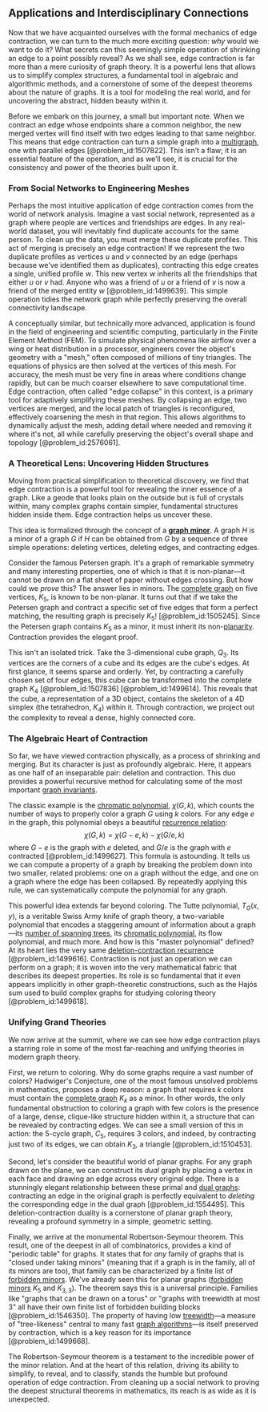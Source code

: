 ## Applications and Interdisciplinary Connections

Now that we have acquainted ourselves with the formal mechanics of edge contraction, we can turn to the much more exciting question: *why* would we want to do it? What secrets can this seemingly simple operation of shrinking an edge to a point possibly reveal? As we shall see, edge contraction is far more than a mere curiosity of graph theory. It is a powerful lens that allows us to simplify complex structures, a fundamental tool in algebraic and algorithmic methods, and a cornerstone of some of the deepest theorems about the nature of graphs. It is a tool for modeling the real world, and for uncovering the abstract, hidden beauty within it.

Before we embark on this journey, a small but important note. When we contract an edge whose endpoints share a common neighbor, the new merged vertex will find itself with two edges leading to that same neighbor. This means that edge contraction can turn a simple graph into a [multigraph](@article_id:261082), one with parallel edges [@problem_id:1507822]. This isn’t a flaw; it is an essential feature of the operation, and as we’ll see, it is crucial for the consistency and power of the theories built upon it.

### From Social Networks to Engineering Meshes

Perhaps the most intuitive application of edge contraction comes from the world of network analysis. Imagine a vast social network, represented as a graph where people are vertices and friendships are edges. In any real-world dataset, you will inevitably find duplicate accounts for the same person. To clean up the data, you must merge these duplicate profiles. This act of merging is precisely an edge contraction! If we represent the two duplicate profiles as vertices $u$ and $v$ connected by an edge (perhaps because we've identified them as duplicates), contracting this edge creates a single, unified profile $w$. This new vertex $w$ inherits all the friendships that either $u$ or $v$ had. Anyone who was a friend of $u$ or a friend of $v$ is now a friend of the merged entity $w$ [@problem_id:1499639]. This simple operation tidies the network graph while perfectly preserving the overall connectivity landscape.

A conceptually similar, but technically more advanced, application is found in the field of engineering and scientific computing, particularly in the Finite Element Method (FEM). To simulate physical phenomena like airflow over a wing or heat distribution in a processor, engineers cover the object's geometry with a "mesh," often composed of millions of tiny triangles. The equations of physics are then solved at the vertices of this mesh. For accuracy, the mesh must be very fine in areas where conditions change rapidly, but can be much coarser elsewhere to save computational time. Edge contraction, often called "edge collapse" in this context, is a primary tool for adaptively simplifying these meshes. By collapsing an edge, two vertices are merged, and the local patch of triangles is reconfigured, effectively coarsening the mesh in that region. This allows algorithms to dynamically adjust the mesh, adding detail where needed and removing it where it's not, all while carefully preserving the object's overall shape and topology [@problem_id:2576061].

### A Theoretical Lens: Uncovering Hidden Structures

Moving from practical simplification to theoretical discovery, we find that edge contraction is a powerful tool for revealing the inner essence of a graph. Like a geode that looks plain on the outside but is full of crystals within, many complex graphs contain simpler, fundamental structures hidden inside them. Edge contraction helps us uncover these.

This idea is formalized through the concept of a **[graph minor](@article_id:267933)**. A graph $H$ is a minor of a graph $G$ if $H$ can be obtained from $G$ by a sequence of three simple operations: deleting vertices, deleting edges, and contracting edges.

Consider the famous Petersen graph. It's a graph of remarkable symmetry and many interesting properties, one of which is that it is non-planar—it cannot be drawn on a flat sheet of paper without edges crossing. But how could we *prove* this? The answer lies in minors. The [complete graph](@article_id:260482) on five vertices, $K_5$, is known to be non-planar. It turns out that if we take the Petersen graph and contract a specific set of five edges that form a perfect matching, the resulting graph is precisely $K_5$! [@problem_id:1505245]. Since the Petersen graph contains $K_5$ as a minor, it must inherit its non-[planarity](@article_id:274287). Contraction provides the elegant proof.

This isn't an isolated trick. Take the 3-dimensional cube graph, $Q_3$. Its vertices are the corners of a cube and its edges are the cube's edges. At first glance, it seems sparse and orderly. Yet, by contracting a carefully chosen set of four edges, this cube can be transformed into the complete graph $K_4$ [@problem_id:1507836] [@problem_id:1499614]. This reveals that the cube, a representation of a 3D object, contains the skeleton of a 4D simplex (the tetrahedron, $K_4$) within it. Through contraction, we project out the complexity to reveal a dense, highly connected core.

### The Algebraic Heart of Contraction

So far, we have viewed contraction physically, as a process of shrinking and merging. But its character is just as profoundly algebraic. Here, it appears as one half of an inseparable pair: deletion and contraction. This duo provides a powerful recursive method for calculating some of the most important [graph invariants](@article_id:262235).

The classic example is the [chromatic polynomial](@article_id:266775), $\chi(G, k)$, which counts the number of ways to properly color a graph $G$ using $k$ colors. For any edge $e$ in the graph, this polynomial obeys a beautiful [recurrence relation](@article_id:140545):
$$ \chi(G, k) = \chi(G-e, k) - \chi(G/e, k) $$
where $G-e$ is the graph with $e$ deleted, and $G/e$ is the graph with $e$ contracted [@problem_id:1499627]. This formula is astounding. It tells us we can compute a property of a graph by breaking the problem down into two smaller, related problems: one on a graph without the edge, and one on a graph where the edge has been collapsed. By repeatedly applying this rule, we can systematically compute the polynomial for any graph.

This powerful idea extends far beyond coloring. The Tutte polynomial, $T_G(x,y)$, is a veritable Swiss Army knife of graph theory, a two-variable polynomial that encodes a staggering amount of information about a graph—its [number of spanning trees](@article_id:265224), its [chromatic polynomial](@article_id:266775), its flow polynomial, and much more. And how is this "master polynomial" defined? At its heart lies the very same [deletion-contraction recurrence](@article_id:271719) [@problem_id:1499616]. Contraction is not just an operation we can perform on a graph; it is woven into the very mathematical fabric that describes its deepest properties. Its role is so fundamental that it even appears implicitly in other graph-theoretic constructions, such as the Hajós sum used to build complex graphs for studying coloring theory [@problem_id:1499618].

### Unifying Grand Theories

We now arrive at the summit, where we can see how edge contraction plays a starring role in some of the most far-reaching and unifying theories in modern graph theory.

First, we return to coloring. Why do some graphs require a vast number of colors? Hadwiger's Conjecture, one of the most famous unsolved problems in mathematics, proposes a deep reason: a graph that requires $k$ colors must contain the [complete graph](@article_id:260482) $K_k$ as a minor. In other words, the only fundamental obstruction to coloring a graph with few colors is the presence of a large, dense, clique-like structure hidden within it, a structure that can be revealed by contracting edges. We can see a small version of this in action: the 5-cycle graph, $C_5$, requires 3 colors, and indeed, by contracting just two of its edges, we can obtain $K_3$, a triangle [@problem_id:1510453].

Second, let's consider the beautiful world of planar graphs. For any graph drawn on the plane, we can construct its *dual* graph by placing a vertex in each face and drawing an edge across every original edge. There is a stunningly elegant relationship between these primal and [dual graphs](@article_id:260708): contracting an edge in the original graph is perfectly equivalent to *deleting* the corresponding edge in the dual graph [@problem_id:1554495]. This deletion-contraction duality is a cornerstone of planar graph theory, revealing a profound symmetry in a simple, geometric setting.

Finally, we arrive at the monumental Robertson-Seymour theorem. This result, one of the deepest in all of combinatorics, provides a kind of "periodic table" for graphs. It states that for *any* family of graphs that is "closed under taking minors" (meaning that if a graph is in the family, all of its minors are too), that family can be characterized by a finite list of [forbidden minors](@article_id:274417). We've already seen this for planar graphs ([forbidden minors](@article_id:274417) $K_5$ and $K_{3,3}$). The theorem says this is a universal principle. Families like "graphs that can be drawn on a torus" or "graphs with treewidth at most 3" all have their own finite list of forbidden building blocks [@problem_id:1546350]. The property of having low [treewidth](@article_id:263410)—a measure of "tree-likeness" central to many fast [graph algorithms](@article_id:148041)—is itself preserved by contraction, which is a key reason for its importance [@problem_id:1499668].

The Robertson-Seymour theorem is a testament to the incredible power of the minor relation. And at the heart of this relation, driving its ability to simplify, to reveal, and to classify, stands the humble but profound operation of edge contraction. From cleaning up a social network to proving the deepest structural theorems in mathematics, its reach is as wide as it is unexpected.